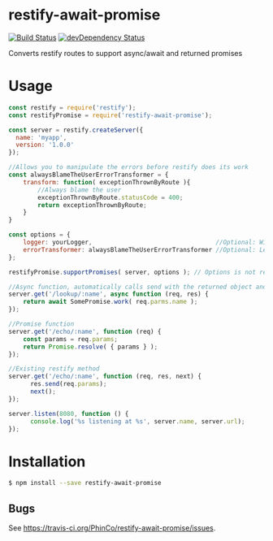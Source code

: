 # restify-await-promise

[![Build Status](https://travis-ci.org/PhinCo/restify-await-promise.svg)](https://travis-ci.org/PhinCo/restify-await-promise)
[![devDependency Status](https://david-dm.org/PhinCo/restify-await-promise/dev-status.svg)](https://david-dm.org/restify/restify-await-promise#info=devDependencies)

Converts restify routes to support async/await and returned promises

# Usage

```javascript
const restify = require('restify');
const restifyPromise = require('restify-await-promise');

const server = restify.createServer({
  name: 'myapp',
  version: '1.0.0'
});

//Allows you to manipulate the errors before restify does its work
const alwaysBlameTheUserErrorTransformer = {
	transform: function( exceptionThrownByRoute ){
		//Always blame the user
		exceptionThrownByRoute.statusCode = 400; 
		return exceptionThrownByRoute;
	}
}

const options = {
	logger: yourLogger,                                  //Optional: Will automatically log exceptions	
	errorTransformer: alwaysBlameTheUserErrorTransformer //Optional: Lets you add status codes 
};

restifyPromise.supportPromises( server, options ); // Options is not required

//Async function, automatically calls send with the returned object and next
server.get('/lookup/:name', async function (req, res) {
	return await SomePromise.work( req.parms.name );
});

//Promise function
server.get('/echo/:name', function (req) {
	const params = req.params; 
	return Promise.resolve( { params } );
});

//Existing restify method
server.get('/echo/:name', function (req, res, next) {
	  res.send(req.params);
	  next();
});

server.listen(8080, function () {
	  console.log('%s listening at %s', server.name, server.url);
});
```


# Installation
```bash
$ npm install --save restify-await-promise
```

## Bugs

See <https://travis-ci.org/PhinCo/restify-await-promise/issues>.

